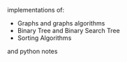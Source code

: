 implementations of:  
-  Graphs and graphs algorithms  
-  Binary Tree and Binary Search Tree  
-  Sorting Algorithms  

and python notes
